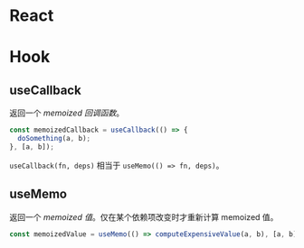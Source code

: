 # React

# Hook

## useCallback

返回一个 _memoized 回调函数_。

```javascript
const memoizedCallback = useCallback(() => {
  doSomething(a, b);
}, [a, b]);
```

`useCallback(fn, deps)` 相当于 `useMemo(() => fn, deps)`。

## useMemo

返回一个 _memoized 值_。仅在某个依赖项改变时才重新计算 memoized 值。

```javascript
const memoizedValue = useMemo(() => computeExpensiveValue(a, b), [a, b]);
```

